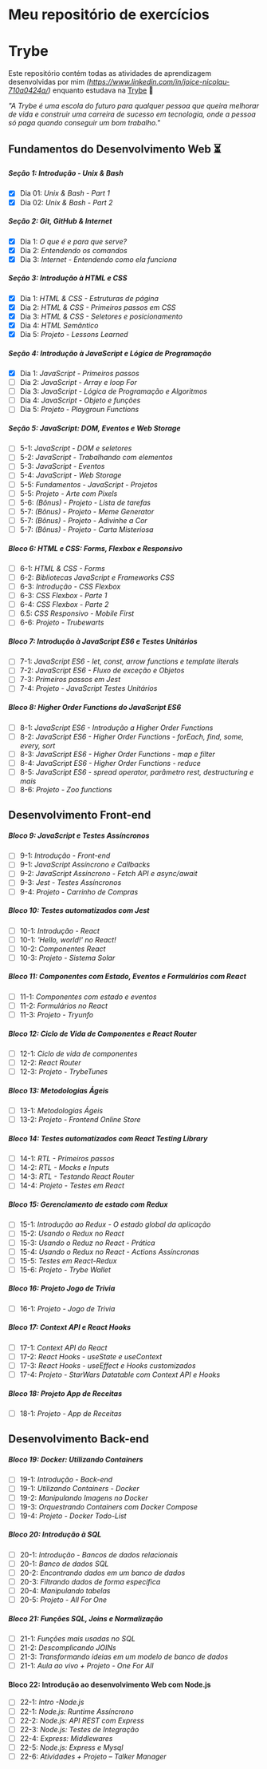 # Meu repositório de exercícios

# Trybe

Este repositório contém todas as atividades de aprendizagem desenvolvidas por mim _(https://www.linkedin.com/in/joice-nicolau-710a0424a/)_ enquanto estudava na [Trybe](https://www.betrybe.com/) :rocket:

_"A Trybe é uma escola do futuro para qualquer pessoa que queira melhorar de vida e construir uma carreira de sucesso em tecnologia, onde a pessoa só paga quando conseguir um bom trabalho."_

## Fundamentos do Desenvolvimento Web :hourglass_flowing_sand:

##### Seção 1: Introdução - Unix & Bash 

- [X] Dia 01: _Unix & Bash - Part 1_
- [X] Dia 02: _Unix & Bash - Part 2_

##### Seção 2: Git, GitHub & Internet

- [X] Dia 1: _O que é e para que serve?_
- [X] Dia 2: _Entendendo os comandos_
- [X] Dia 3: _Internet - Entendendo como ela funciona_

##### Seção 3: Introdução à HTML e CSS

- [X] Dia 1: _HTML & CSS - Estruturas de página_
- [X] Dia 2: _HTML & CSS - Primeiros passos em CSS_
- [X] Dia 3: _HTML & CSS - Seletores e posicionamento_
- [X] Dia 4: _HTML Semântico_
- [X] Dia 5: _Projeto - Lessons Learned_ 

##### Seção 4: Introdução à JavaScript e Lógica de Programação

- [X] Dia 1: _JavaScript - Primeiros passos_
- [ ] Dia 2: _JavaScript - Array e loop For_
- [ ] Dia 3: _JavaScript - Lógica de Programação e Algoritmos_
- [ ] Dia 4: _JavaScript - Objeto e funções_
- [ ] Dia 5: _Projeto - Playgroun Functions_

##### Seção 5: JavaScript: DOM, Eventos e Web Storage

- [ ] 5-1: _JavaScript - DOM e seletores_
- [ ] 5-2: _JavaScript - Trabalhando com elementos_
- [ ] 5-3: _JavaScript - Eventos_
- [ ] 5-4: _JavaScript - Web Storage_
- [ ] 5-5: _Fundamentos - JavaScript - Projetos_ 
- [ ] 5-5: _Projeto - Arte com Pixels_
- [ ] 5-6: _(Bônus) - Projeto - Lista de tarefas_
- [ ] 5-7: _(Bônus) - Projeto - Meme Generator_
- [ ] 5-7: _(Bônus) - Projeto - Adivinhe a Cor_ 
- [ ] 5-7: _(Bônus) - Projeto - Carta Misteriosa_

##### Bloco 6: HTML e CSS: Forms, Flexbox e Responsivo
 
- [ ] 6-1: _HTML & CSS - Forms_
- [ ] 6-2: _Bibliotecas JavaScript e Frameworks CSS_
- [ ] 6-3: _Introdução - CSS Flexbox_
- [ ] 6-3: _CSS Flexbox - Parte 1_
- [ ] 6-4: _CSS Flexbox - Parte 2_
- [ ] 6.5: _CSS Responsivo - Mobile First_
- [ ] 6-6: _Projeto - Trubewarts_

##### Bloco 7: Introdução à JavaScript ES6 e Testes Unitários

- [ ] 7-1: _JavaScript ES6 - let, const, arrow functions e template literals_
- [ ] 7-2: _JavaScript ES6 - Fluxo de exceção e Objetos_
- [ ] 7-3: _Primeiros passos em Jest_
- [ ] 7-4: _Projeto - JavaScript Testes Unitários_
 
##### Bloco 8: Higher Order Functions do JavaScript ES6

- [ ] 8-1: _JavaScript ES6 - Introdução a Higher Order Functions_
- [ ] 8-2: _JavaScript ES6 - Higher Order Functions - forEach, find, some, every, sort_ 
- [ ] 8-3: _JavaScript ES6 - Higher Order Functions - map e filter_
- [ ] 8-4: _JavaScript ES6 - Higher Order Functions - reduce_ 
- [ ] 8-5: _JavaScript ES6 - spread operator, parâmetro rest, destructuring e mais_
- [ ] 8-6: _Projeto - Zoo functions_
 
## Desenvolvimento Front-end 

##### Bloco 9: JavaScript  e Testes Assíncronos

- [ ] 9-1: _Introdução - Front-end_
- [ ] 9-1: _JavaScript Assíncrono e Callbacks_
- [ ] 9-2: _JavaScript Assíncrono - Fetch API e async/await_
- [ ] 9-3: _Jest - Testes Assíncronos_
- [ ] 9-4: _Projeto - Carrinho de Compras_

##### Bloco 10: Testes automatizados com Jest
- [ ] 10-1: _Introdução - React_
- [ ] 10-1: _'Hello, world!' no React!_
- [ ] 10-2: _Componentes React_
- [ ] 10-3: _Projeto - Sistema Solar_  
 
##### Bloco 11: Componentes com Estado, Eventos e Formulários com React
- [ ] 11-1: _Componentes com estado e eventos_
- [ ] 11-2: _Formulários no React_
- [ ] 11-3: _Projeto - Tryunfo_

##### Bloco 12: Ciclo de Vida de Componentes e React Router
- [ ] 12-1: _Ciclo de vida de componentes_ 
- [ ] 12-2: _React Router_ 
- [ ] 12-3: _Projeto - TrybeTunes_
 
##### Bloco 13: Metodologias Ágeis 
- [ ] 13-1: _Metodologias Ágeis_ 
- [ ] 13-2: _Projeto - Frontend Online Store_ 

##### Bloco 14: Testes automatizados com React Testing Library
- [ ] 14-1: _RTL - Primeiros passos_ 
- [ ] 14-2: _RTL - Mocks e Inputs_ 
- [ ] 14-3: _RTL - Testando React Router_
- [ ] 14-4: _Projeto - Testes em React_
 
##### Bloco 15: Gerenciamento de estado com Redux
- [ ] 15-1: _Introdução ao Redux - O estado global da aplicação_ 
- [ ] 15-2: _Usando o Redux no React_
- [ ] 15-3: _Usando o Reduz no React - Prática_
- [ ] 15-4: _Usando o Redux no React - Actions Assíncronas_
- [ ] 15-5: _Testes em React-Redux_
- [ ] 15-6: _Projeto - Trybe Wallet_
 
##### Bloco 16: Projeto Jogo de Trivia
- [ ] 16-1: _Projeto - Jogo de Trivia_
 
##### Bloco 17: Context API e React Hooks
- [ ] 17-1: _Context API do React_ 
- [ ] 17-2: _React Hooks - useState e useContext_
- [ ] 17-3: _React Hooks - useEffect e Hooks customizados_
- [ ] 17-4: _Projeto - StarWars Datatable com Context API e Hooks_
 
##### Bloco 18: Projeto App de Receitas
- [ ] 18-1: _Projeto - App de Receitas_

## Desenvolvimento Back-end

##### Bloco 19: Docker: Utilizando Containers
- [ ] 19-1: _Introdução - Back-end_
- [ ] 19-1: _Utilizando Containers - Docker_
- [ ] 19-2: _Manipulando Imagens no Docker_
- [ ] 19-3: _Orquestrando Containers com Docker Compose_
- [ ] 19-4: _Projeto - Docker Todo-List_

##### Bloco 20: Introdução à SQL
- [ ] 20-1: _Introdução - Bancos de dados relacionais_
- [ ] 20-1: _Banco de dados SQL_
- [ ] 20-2: _Encontrando dados em um banco de dados_
- [ ] 20-3: _Filtrando dados de forma específica_
- [ ] 20-4: _Manipulando tabelas_
- [ ] 20-5: _Projeto - All For One_
 
##### Bloco 21: Funções SQL, Joins e Normalização
- [ ] 21-1: _Funções mais usadas no SQL_
- [ ] 21-2: _Descomplicando JOINs_ 
- [ ] 21-3: _Transformando ideias em um modelo de banco de dados_
- [ ] 21-1: _Aula ao vivo + Projeto - One For All_

#### Bloco 22: Introdução ao desenvolvimento Web com Node.js

- [ ] 22-1: _Intro -Node.js_
- [ ] 22-1: _Node.js: Runtime Assíncrono_
- [ ] 22-2: _Node.js: API REST com Express_ 
- [ ] 22-3: _Node.js: Testes de Integração_
- [ ] 22-4: _Express: Middlewares_
- [ ] 22-5: _Node.js: Express e Mysql_
- [ ] 22-6: _Atividades + Projeto – Talker Manager_
